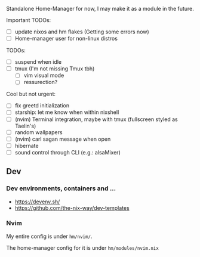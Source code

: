 Standalone Home-Manager for now, I may make it as a module in the future.

Important TODOs:

- [ ] update nixos and hm flakes (Getting some errors now)
- [ ] Home-manager user for non-linux distros

TODOs:

- [ ] suspend when idle
- [ ] tmux (I'm not missing Tmux tbh)
  - [ ] vim visual mode
  - [ ] ressurection?

Cool but not urgent:

- [ ] fix greetd initialization
- [ ] starship: let me know when within nixshell
- [ ] (nvim) Terminal integration, maybe with tmux (fullscreen styled as Taelin's)
- [ ] random wallpapers
- [ ] (nvim) carl sagan message when open
- [ ] hibernate
- [ ] sound control through CLI (e.g.: alsaMixer)

## Dev

### Dev environments, containers and ...

- https://devenv.sh/
- https://github.com/the-nix-way/dev-templates

### Nvim

My entire config is under `hm/nvim/`.

The home-manager config for it is under `hm/modules/nvim.nix`
